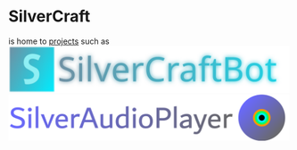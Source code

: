 # SilverCraft
is home to [projects](Projects.md) such as  
<a href="https://github.com/thesilvercraft/SilverCraft.SilverBot">
<img src="https://raw.githubusercontent.com/thesilvercraft/SilverCraft.SilverBot/master/textandlogo.svg" alt="SilverBot logo" style="max-width: 100%;">
</a>
<a href="https://github.com/thesilvercraft/SilverAudioPlayer">
<img src="https://raw.githubusercontent.com/thesilvercraft/SilverAudioPlayer/master/SilverAudioPlayer.Avalonia/textandlogo.svg" alt="SilverAudioPlayer logo" style="max-width: 100%;">
</a>

